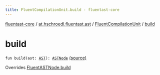 ```yaml
---
title: FluentCompilationUnit.build - fluentast-core
---
```


[fluentast-core](../../index.html) / [at.hschroedl.fluentast.ast](../index.html) / [FluentCompilationUnit](index.html) / [build](.)

# build

`fun build(ast: `[`AST`](https://help.eclipse.org/neon/topic/org.eclipse.jdt.doc.isv/reference/api/org/eclipse/jdt/core/dom/AST.html)`): `[`ASTNode`](https://help.eclipse.org/neon/topic/org.eclipse.jdt.doc.isv/reference/api/org/eclipse/jdt/core/dom/ASTNode.html) [(source)](http://github.com/hschroedl/fluentast/tree/master/core/at.hschroedl.fluentast/ast/ASTNode.kt#L69)

Overrides [FluentASTNode.build](../-fluent-a-s-t-node/build.html)

